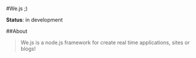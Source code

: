 #We.js ;)

**Status**: in development

##About

> We.js is a node.js framework for create real time applications, sites or blogs!

